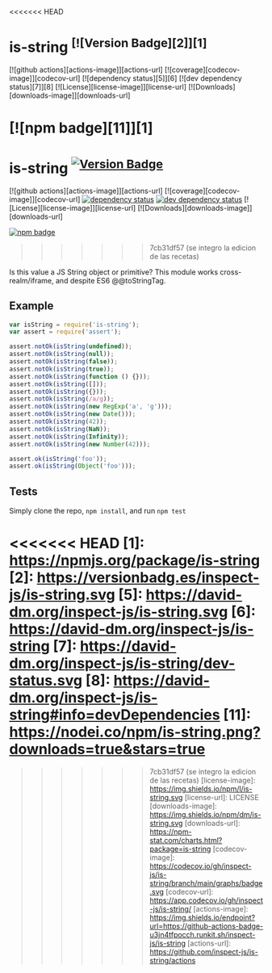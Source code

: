 <<<<<<< HEAD
# is-string <sup>[![Version Badge][2]][1]</sup>

[![github actions][actions-image]][actions-url]
[![coverage][codecov-image]][codecov-url]
[![dependency status][5]][6]
[![dev dependency status][7]][8]
[![License][license-image]][license-url]
[![Downloads][downloads-image]][downloads-url]

[![npm badge][11]][1]
=======
# is-string <sup>[![Version Badge][npm-version-svg]][package-url]</sup>

[![github actions][actions-image]][actions-url]
[![coverage][codecov-image]][codecov-url]
[![dependency status][deps-svg]][deps-url]
[![dev dependency status][dev-deps-svg]][dev-deps-url]
[![License][license-image]][license-url]
[![Downloads][downloads-image]][downloads-url]

[![npm badge][npm-badge-png]][package-url]
>>>>>>> 7cb31df57 (se integro la edicion de las recetas)

Is this value a JS String object or primitive? This module works cross-realm/iframe, and despite ES6 @@toStringTag.

## Example

```js
var isString = require('is-string');
var assert = require('assert');

assert.notOk(isString(undefined));
assert.notOk(isString(null));
assert.notOk(isString(false));
assert.notOk(isString(true));
assert.notOk(isString(function () {}));
assert.notOk(isString([]));
assert.notOk(isString({}));
assert.notOk(isString(/a/g));
assert.notOk(isString(new RegExp('a', 'g')));
assert.notOk(isString(new Date()));
assert.notOk(isString(42));
assert.notOk(isString(NaN));
assert.notOk(isString(Infinity));
assert.notOk(isString(new Number(42)));

assert.ok(isString('foo'));
assert.ok(isString(Object('foo')));
```

## Tests
Simply clone the repo, `npm install`, and run `npm test`

<<<<<<< HEAD
[1]: https://npmjs.org/package/is-string
[2]: https://versionbadg.es/inspect-js/is-string.svg
[5]: https://david-dm.org/inspect-js/is-string.svg
[6]: https://david-dm.org/inspect-js/is-string
[7]: https://david-dm.org/inspect-js/is-string/dev-status.svg
[8]: https://david-dm.org/inspect-js/is-string#info=devDependencies
[11]: https://nodei.co/npm/is-string.png?downloads=true&stars=true
=======
[package-url]: https://npmjs.org/package/is-string
[npm-version-svg]: https://versionbadg.es/inspect-js/is-string.svg
[deps-svg]: https://david-dm.org/inspect-js/is-string.svg
[deps-url]: https://david-dm.org/inspect-js/is-string
[dev-deps-svg]: https://david-dm.org/inspect-js/is-string/dev-status.svg
[dev-deps-url]: https://david-dm.org/inspect-js/is-string#info=devDependencies
[npm-badge-png]: https://nodei.co/npm/is-string.png?downloads=true&stars=true
>>>>>>> 7cb31df57 (se integro la edicion de las recetas)
[license-image]: https://img.shields.io/npm/l/is-string.svg
[license-url]: LICENSE
[downloads-image]: https://img.shields.io/npm/dm/is-string.svg
[downloads-url]: https://npm-stat.com/charts.html?package=is-string
[codecov-image]: https://codecov.io/gh/inspect-js/is-string/branch/main/graphs/badge.svg
[codecov-url]: https://app.codecov.io/gh/inspect-js/is-string/
[actions-image]: https://img.shields.io/endpoint?url=https://github-actions-badge-u3jn4tfpocch.runkit.sh/inspect-js/is-string
[actions-url]: https://github.com/inspect-js/is-string/actions
